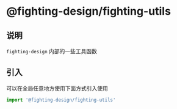 # @fighting-design/fighting-utils

## 说明

`fighting-design` 内部的一些工具函数

## 引入

可以在全局任意地方使用下面方式引入使用

```ts
import '@fighting-design/fighting-utils'
```
